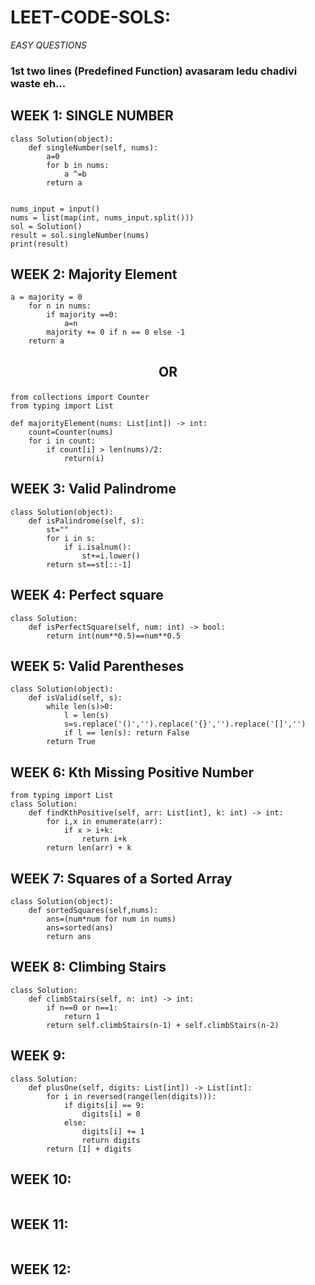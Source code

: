 # LEET-CODE-SOLS:
*EASY QUESTIONS*

### 1st  two lines (Predefined Function) avasaram ledu chadivi waste eh... 

## WEEK 1:  SINGLE NUMBER 
```
class Solution(object):
    def singleNumber(self, nums):
        a=0
        for b in nums:
            a ^=b
        return a    
       
       
nums_input = input()
nums = list(map(int, nums_input.split()))
sol = Solution()
result = sol.singleNumber(nums)
print(result)
```

## WEEK 2:  Majority Element
```
a = majority = 0
    for n in nums:
        if majority ==0:
            a=n
        majority += 0 if n == 0 else -1    
    return a
```

## <p align="center"><strong>OR</strong></p>

```
from collections import Counter
from typing import List

def majorityElement(nums: List[int]) -> int:
    count=Counter(nums)
    for i in count:
        if count[i] > len(nums)/2:
            return(i)
```

## WEEK 3:  Valid Palindrome
```
class Solution(object):
    def isPalindrome(self, s):
        st=""
        for i in s:
            if i.isalnum():
                st+=i.lower()
        return st==st[::-1]              
```

## WEEK 4:  Perfect square
```
class Solution:
    def isPerfectSquare(self, num: int) -> bool:
        return int(num**0.5)==num**0.5
```

## WEEK 5:  Valid Parentheses
```
class Solution(object):
    def isValid(self, s):
        while len(s)>0:
            l = len(s)
            s=s.replace('()','').replace('{}','').replace('[]','')
            if l == len(s): return False
        return True           
```

## WEEK 6:  Kth Missing Positive Number
```
from typing import List
class Solution:
    def findKthPositive(self, arr: List[int], k: int) -> int:
        for i,x in enumerate(arr):
            if x > i+k:
                return i+k
        return len(arr) + k
```

## WEEK 7:  Squares of a Sorted Array
```
class Solution(object):
    def sortedSquares(self,nums):
        ans=(num*num for num in nums)
        ans=sorted(ans)
        return ans
```

## WEEK 8:  Climbing Stairs
```
class Solution:
    def climbStairs(self, n: int) -> int:
        if n==0 or n==1:
            return 1
        return self.climbStairs(n-1) + self.climbStairs(n-2)
```

## WEEK 9:
```
class Solution:
    def plusOne(self, digits: List[int]) -> List[int]:
        for i in reversed(range(len(digits))):
            if digits[i] == 9:
                digits[i] = 0
            else:
                digits[i] += 1
                return digits
        return [1] + digits
```

## WEEK 10:
```

```

## WEEK 11:
```

```

## WEEK 12:
```

```
